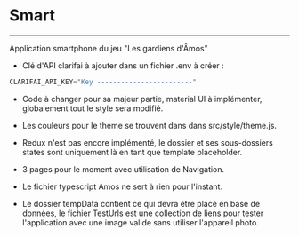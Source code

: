 # Smart
---

Application smartphone du jeu "Les gardiens d'Âmos"

- Clé d'API clarifai à ajouter dans un fichier .env à créer :
```javascript
CLARIFAI_API_KEY="Key ------------------------"
```

- Code à changer pour sa majeur partie, material UI à implémenter, globalement tout le style sera modifié.

- Les couleurs pour le theme se trouvent dans dans src/style/theme.js.

- Redux n'est pas encore implémenté, le dossier et ses sous-dossiers states sont uniquement là en tant que template placeholder.

- 3 pages pour le moment avec utilisation de Navigation.

- Le fichier typescript Amos ne sert à rien pour l'instant.

- Le dossier tempData contient ce qui devra être placé en base de données, le fichier TestUrls est une collection de liens pour tester l'application avec une image valide sans utiliser l'appareil photo.
